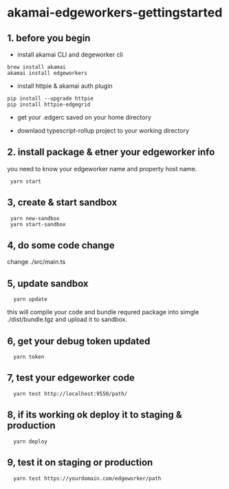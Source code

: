 # akamai-edgeworkers-gettingstarted

## 1. before you begin

+ install akamai CLI and degeworker cli
```
brew install akamai
akamai install edgeworkers
```
+ install httpie & akamai auth plugin
```
pip install --upgrade httpie
pip install httpie-edgegrid
```
+ get your .edgerc saved on your home directory

+ downlaod typescript-rollup project to your working directory


## 2. install package & etner your edgeworker info

you need to know your edgeworker name and property host name.

~~~
 yarn start
~~~


## 3, create & start sandbox
~~~
 yarn new-sandbox
 yarn start-sandbox
~~~


## 4, do some code change
 change ./src/main.ts


## 5, update sandbox
~~~
  yarn update
~~~
this will compile your code and bundle requred package into simgle ./dist/bundle.tgz
and upload it to sandbox.


## 6, get your debug token updated
~~~
  yarn token
~~~


## 7, test your edgeworker code
~~~
  yarn test http://localhost:9550/path/
~~~


## 8, if its working ok deploy it to staging & production
~~~
  yarn deploy
~~~


## 9, test it on staging or production
~~~
  yarn test https://yourdomain.com/edgeworker/path
~~~

